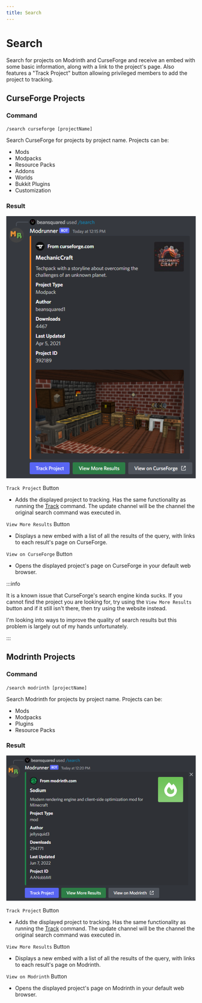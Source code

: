 ```yaml
---
title: Search
---
```


# Search

Search for projects on Modrinth and CurseForge and receive an embed with some basic information, along with a link to the project's page. Also features a "Track Project" button allowing privileged members to add the project to tracking.

## CurseForge Projects

### Command

`/search curseforge [projectName]`

Search CurseForge for projects by project name. Projects can be:

- Mods
- Modpacks
- Resource Packs
- Addons
- Worlds
- Bukkit Plugins
- Customization

### Result

![image](../../static/img/commands/curseforge_projects_result.png)

`Track Project` Button

- Adds the displayed project to tracking. Has the same functionality as running the [Track](./track) command. The update channel will be the channel the original search command was executed in.

`View More Results` Button

- Displays a new embed with a list of all the results of the query, with links to each result's page on CurseForge.

`View on CurseForge` Button

- Opens the displayed project's page on CurseForge in your default web browser.

:::info

It is a known issue that CurseForge's search engine kinda sucks. If you cannot find the project you are looking for, try using the `View More Results` button and if it still isn't there, then try using the website instead.

I'm looking into ways to improve the quality of search results but this problem is largely out of my hands unfortunately.

:::

## Modrinth Projects

### Command

`/search modrinth [projectName]`

Search Modrinth for projects by project name. Projects can be:

- Mods
- Modpacks
- Plugins
- Resource Packs

### Result

![image](../../static/img/commands/modrinth_projects_result.png)

`Track Project` Button

- Adds the displayed project to tracking. Has the same functionality as running the [Track](./track) command. The update channel will be the channel the original search command was executed in.

`View More Results` Button

- Displays a new embed with a list of all the results of the query, with links to each result's page on Modrinth.

`View on Modrinth` Button

- Opens the displayed project's page on Modrinth in your default web browser.
